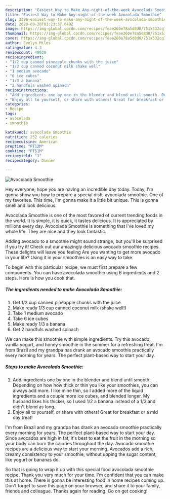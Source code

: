 ```yaml
---
description: "Easiest Way to Make Any-night-of-the-week Avocolada Smoothie"
title: "Easiest Way to Make Any-night-of-the-week Avocolada Smoothie"
slug: 3396-easiest-way-to-make-any-night-of-the-week-avocolada-smoothie
date: 2020-09-20T03:23:37.049Z
image: https://img-global.cpcdn.com/recipes/feae260e78a5d8d0/751x532cq70/avocolada-smoothie-recipe-main-photo.jpg
thumbnail: https://img-global.cpcdn.com/recipes/feae260e78a5d8d0/751x532cq70/avocolada-smoothie-recipe-main-photo.jpg
cover: https://img-global.cpcdn.com/recipes/feae260e78a5d8d0/751x532cq70/avocolada-smoothie-recipe-main-photo.jpg
author: Evelyn Miles
ratingvalue: 4.3
reviewcount: 48030
recipeingredient:
- "1/2 cup canned pineapple chunks with the juice"
- "1/3 cup canned coconut milk shake well"
- "1 medium avocado"
- "6 ice cubes"
- "1/3 a banana"
- "2 handfuls washed spinach"
recipeinstructions:
- "Add ingredients one by one in the blender and blend until smooth. Depending on how how thick or thin you like your smoothies, you can always add more. I like mine thin, so I added more of the liquid ingredients and a couple more ice cubes, and blended longer. My husband likes his thicker, so I used 1/2 a banana instead of a 1/3 and didn&#39;t blend as long."
- "Enjoy all to yourself, or share with others! Great for breakfast or a mid day treat!"
categories:
- Recipe
tags:
- avocolada
- smoothie

katakunci: avocolada smoothie 
nutrition: 252 calories
recipecuisine: American
preptime: "PT12M"
cooktime: "PT51M"
recipeyield: "1"
recipecategory: Dinner

---
```



![Avocolada Smoothie](https://img-global.cpcdn.com/recipes/feae260e78a5d8d0/751x532cq70/avocolada-smoothie-recipe-main-photo.jpg)

Hey everyone, hope you are having an incredible day today. Today, I'm gonna show you how to prepare a special dish, avocolada smoothie. One of my favorites. This time, I'm gonna make it a little bit unique. This is gonna smell and look delicious.

Avocolada Smoothie is one of the most favored of current trending foods in the world. It is simple, it is quick, it tastes delicious. It is appreciated by millions every day. Avocolada Smoothie is something that I've loved my whole life. They are nice and they look fantastic.

Adding avocado to a smoothie might sound strange, but you&#39;ll be surprised if you try it! Check out our amazingly delicious avocado smoothie recipes. These delights will leave you feeling Are you wanting to get more avocado in your life? Using it in your smoothies is an easy way to take.


To begin with this particular recipe, we must first prepare a few components. You can have avocolada smoothie using 6 ingredients and 2 steps. Here is how you cook that.

<!--inarticleads1-->

##### The ingredients needed to make Avocolada Smoothie:

1. Get 1/2 cup canned pineapple chunks with the juice
1. Make ready 1/3 cup canned coconut milk (shake well!)
1. Take 1 medium avocado
1. Take 6 ice cubes
1. Make ready 1/3 a banana
1. Get 2 handfuls washed spinach


We can make this smoothie with simple ingredients. Try this avocado, vanilla yogurt, and honey smoothie in the summer for a refreshing treat. I&#39;m from Brazil and my grandpa has drank an avocado smoothie practically every morning for years. The perfect plant-based way to start your day. 

<!--inarticleads2-->

##### Steps to make Avocolada Smoothie:

1. Add ingredients one by one in the blender and blend until smooth. Depending on how how thick or thin you like your smoothies, you can always add more. I like mine thin, so I added more of the liquid ingredients and a couple more ice cubes, and blended longer. My husband likes his thicker, so I used 1/2 a banana instead of a 1/3 and didn&#39;t blend as long.
1. Enjoy all to yourself, or share with others! Great for breakfast or a mid day treat!


I&#39;m from Brazil and my grandpa has drank an avocado smoothie practically every morning for years. The perfect plant-based way to start your day. Since avocados are high in fat, it&#39;s best to eat the fruit in the morning so your body can burn the calories throughout the day. Avocado smoothie recipes are a delicious way to start your morning. Avocados add a rich, creamy consistency to your smoothie, without upping the sugar content, like yogurt or bananas do. 

So that is going to wrap it up with this special food avocolada smoothie recipe. Thank you very much for your time. I'm confident that you can make this at home. There is gonna be interesting food in home recipes coming up. Don't forget to save this page on your browser, and share it to your family, friends and colleague. Thanks again for reading. Go on get cooking!

